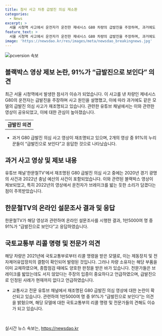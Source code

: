 ```yaml
---
title: 참사 사고 차종 급발진 의심 재소환
categories:
  - News
excerpt: >
  서울 시청역 사고에서 운전자가 운전한 제네시스 G80 차량의 급발진을 주장하며, 과거에도 유사한 사고가 발생한 것으로 나타났다. 블랙박스 영상이 공개된 유튜브 채널에서 사고를 당한 차량의 급발진 의심 사고가 재조명되었으며, 이에 대한 누리꾼들의 관심이 높아졌다. 국토교통부는 해당 차량에 대해 리콜 명령을 내렸지만, 사고 차량은 해당 부품을 이미 교체한 것으로 확인됐다. 급발진 의심 사고에 대한 경찰 수사 결과가 예상되는 가운데, 운전자 본인이 블랙박스 등을 통해 입증해야 하는 상황이지만 쉬운 일은 아닐 것으로 보인다.
feature_text: >
  서울 시청역 사고에서 운전자가 운전한 제네시스 G80 차량의 급발진을 주장하며, 과거에도 유사한 사고가 발생한 것으로 나타났다. 블랙박스 영상이 공개된 유튜브 채널에서 사고를 당한 차량의 급발진 의심 사고가 재조명되었으며, 이에 대한 누리꾼들의 관심이 높아졌다. 국토교통부는 해당 차량에 대해 리콜 명령을 내렸지만, 사고 차량은 해당 부품을 이미 교체한 것으로 확인됐다. 급발진 의심 사고에 대한 경찰 수사 결과가 예상되는 가운데, 운전자 본인이 블랙박스 등을 통해 입증해야 하는 상황이지만 쉬운 일은 아닐 것으로 보인다.
image: 'https://newsdao.kr/res/images/meta/newsdao_breakingnews.jpg'
---
```


<p><img src="https://newsdao.kr/res/images/meta/newsdao_breakingnews.jpg" alt="pcversion 속보" /></p>

<h2 data-ke-size="size26">블랙박스 영상 제보 논란, 91%가 “급발진으로 보인다” 의견</h2>

<p data-ke-size="size16">최근 서울 시청역에서 발생한 참사가 이슈가 되었습니다. 이 사고를 낸 차량인 제네시스 G80의 운전자는 급발진을 주장하며 사고 원인을 설명했고, 이에 따라 과거에도 같은 모델의 급발진 의심 사고가 재조명되고 있습니다. 관련한 유튜브 채널에서는 이와 관련한 영상이 공유되었고, 이에 대한 관심이 높아졌습니다.</p>

<table style="width: 100%;">
    <tbody>
        <tr>
            <td style="text-align: center; height: 17px;"><b>급발진 의견</b></td>
        </tr>
    </tbody>
</table>

<ul>
    <li>과거 G80 급발진 의심 사고 영상이 재조명되고 있으며, 2개의 영상 중 91%의 누리꾼들이 “급발진으로 보인다”고 응답한 것으로 나타났습니다.</li>
</ul>

<h2 data-ke-size="size26">과거 사고 영상 및 제보 내용</h2>

<p data-ke-size="size16">유튜브 채널'한문철TV'에서 재조명된 G80 급발진 의심 사고 중에는 2020년 경기 광명의 사건과 2022년 충남 예산의 사건이 포함되었습니다. 이와 관련된 블랙박스 영상이 제보되었고, 특히 2022년의 영상에서 운전자가 브레이크를 밟는 듯한 소리가 담겼다는 점이 주목받았습니다.</p>

<h2 data-ke-size="size26">한문철TV의 온라인 설문조사 결과 및 응답</h2>

<p data-ke-size="size16">한문철TV가 해당 영상과 관련하여 온라인 설문조사를 시행한 결과, 1만5000여 명 중 91%가 “급발진으로 보인다”고 응답하였습니다.</p>

<h2 data-ke-size="size26">국토교통부 리콜 명령 및 전문가 의견</h2>

<p data-ke-size="size16">해당 차량은 2021년에 국토교통부로부터 리콜 명령을 받은 모델로, 이는 제동장치 및 전자제어유압장치의 결함이 확인되어 발령된 것입니다. 그러나 차량 소유자는 해당 부품을 이미 교체하였으며, 종합점검 때에도 양호한 판정을 받은 바가 있습니다. 전문가들은 브레이크를 밟았는데도 서지 않았다는 주장의 입증이 중요하다고 언급하였으며, 급발진으로 인정된 사례가 현재까지 없다고 언급하였습니다.</p>

<ul>
    <li>교통사고 전문 유튜브 채널에서 재조명된 G80 급발진 의심 영상에 대한 논란이 확산되고 있습니다. 관련하여 1만5000여 명 중 91%가 “급발진으로 보인다”는 의견을 밝혔으며, 해당 모델에 대한 국토교통부의 리콜 명령 및 전문가들의 견해도 이슈가 되고 있습니다.</li>
</ul>

<p data-ke-size="size16">&nbsp;</p>
실시간 뉴스 속보는, <a href="https://newsdao.kr" rel="dofollow">https://newsdao.kr</a>


